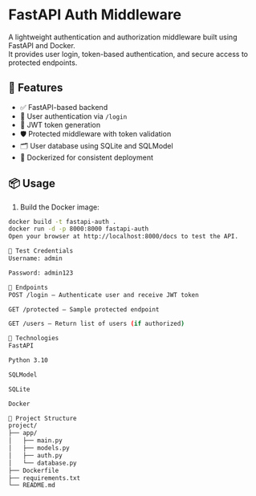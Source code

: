 # FastAPI Auth Middleware

A lightweight authentication and authorization middleware built using FastAPI and Docker.  
It provides user login, token-based authentication, and secure access to protected endpoints.

## 🔧 Features

- ✅ FastAPI-based backend
- 🔐 User authentication via `/login`
- 🔑 JWT token generation
- 🛡️ Protected middleware with token validation
- 🗂️ User database using SQLite and SQLModel
- 🐳 Dockerized for consistent deployment

## 📦 Usage

1. Build the Docker image:

```bash
docker build -t fastapi-auth .
docker run -d -p 8000:8000 fastapi-auth
Open your browser at http://localhost:8000/docs to test the API.

🧪 Test Credentials
Username: admin

Password: admin123

📁 Endpoints
POST /login — Authenticate user and receive JWT token

GET /protected — Sample protected endpoint

GET /users — Return list of users (if authorized)

🚀 Technologies
FastAPI

Python 3.10

SQLModel

SQLite

Docker

📂 Project Structure
project/
├── app/
│   ├── main.py
│   ├── models.py
│   ├── auth.py
│   └── database.py
├── Dockerfile
├── requirements.txt
└── README.md
